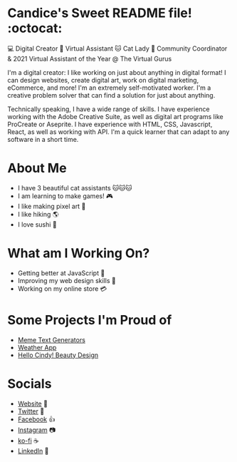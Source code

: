 # Candice's Sweet README file! :octocat:

:computer: Digital Creator :crystal_ball: Virtual Assistant :cat: Cat Lady
:green_heart: Community Coordinator & 2021 Virtual Assistant of the Year @ The Virtual Gurus

I'm a digital creator: I like working on just about anything in digital format! I can design websites, create digital art, work on digital marketing, eCommerce, and more! I'm an extremely self-motivated worker. I'm a creative problem solver that can find a solution for just about anything.

Technically speaking, I have a wide range of skills. I have experience working with the Adobe Creative Suite, as well as digital art programs like ProCreate or Aseprite. I have experience with HTML, CSS, Javascript, React, as well as working with API. I'm a quick learner that can adapt to any software in a short time.

# About Me

- I have 3 beautiful cat assistants :cat::cat::cat:
- I am learning to make games! :video_game:
- I like making pixel art :space_invader:
- I like hiking :earth_americas:
- I love sushi :sushi:

# What am I Working On?

- Getting better at JavaScript :iphone:
- Improving my web design skills :art:
- Working on my online store :credit_card:

# Some Projects I'm Proud of

- [Meme Text Generators](http://candicetate.com/memes.html)
- [Weather App](http://candicetate.com/portfolio/weather-app/weatherapp.html)
- [Hello Cindy! Beauty Design](http://candicetate.com/portfolio/hello-cindy/hellocindy.html)

# Socials

- [Website](http://www.catladycreates.com) :house_with_garden:
- [Twitter](https://twitter.com/CatLadyCreates) :baby_chick:
- [Facebook](https://www.facebook.com/catladycreates) :thumbsup:
- [Instagram](https://www.instagram.com/catlady.creates/) :camera:
- [ko-fi](https://ko-fi.com/catladycreates) :coffee:
- [LinkedIn](https://www.linkedin.com/in/candice-tate-8a735246/) :office:
